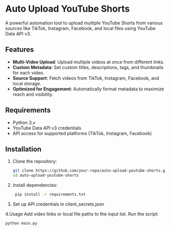 # Auto Upload YouTube Shorts  

A powerful automation tool to upload multiple YouTube Shorts from various sources like TikTok, Instagram, Facebook, and local files using YouTube Data API v3.  

## Features  
- **Multi-Video Upload**: Upload multiple videos at once from different links.  
- **Custom Metadata**: Set custom titles, descriptions, tags, and thumbnails for each video.  
- **Source Support**: Fetch videos from TikTok, Instagram, Facebook, and local storage.  
- **Optimized for Engagement**: Automatically format metadata to maximize reach and visibility.  

## Requirements  
- Python 3.x  
- YouTube Data API v3 credentials  
- API access for supported platforms (TikTok, Instagram, Facebook)  

## Installation  
1. Clone the repository:  
   ```bash
   git clone https://github.com/your-repo/auto-upload-youtube-shorts.git
   cd auto-upload-youtube-shorts
   
2. Install dependencies:
   ```bash
    pip install -r requirements.txt
   
3. Set up API credentials in client_secrets.json

4.Usage
  Add video links or local file paths to the input list.
  Run the script:
  ```bash
  python main.py
